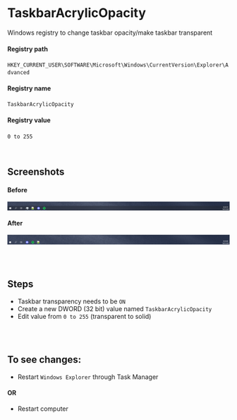 # TaskbarAcrylicOpacity
Windows registry to change taskbar opacity/make taskbar transparent
#### Registry path
`HKEY_CURRENT_USER\SOFTWARE\Microsoft\Windows\CurrentVersion\Explorer\Advanced`
#### Registry name
`TaskbarAcrylicOpacity`
#### Registry value
`0 to 255`

<br>

## Screenshots
#### Before
<img id="img1" src="https://github.com/AndMJ/TaskbarAcrylicOpacity/blob/main/value255.png" width="800px" align="center">

#### After
<img id="img2" src="https://github.com/AndMJ/TaskbarAcrylicOpacity/blob/main/value0.png" width="800px" align="center">




<br><br>

## Steps
* Taskbar transparency needs to be `ON`
* Create a new DWORD (32 bit) value named `TaskbarAcrylicOpacity`
* Edit value from `0 to 255` (transparent to solid)

<br><br>

## To see changes:
  * Restart `Windows Explorer` through Task Manager 
#### OR 
  * Restart computer
